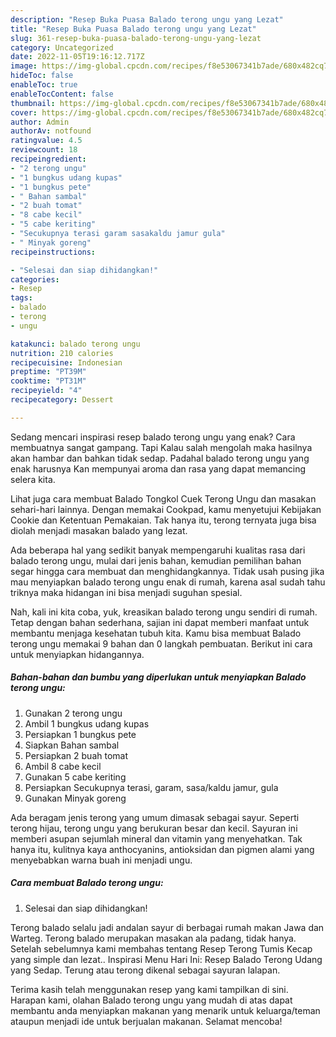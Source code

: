```yaml
---
description: "Resep Buka Puasa Balado terong ungu yang Lezat"
title: "Resep Buka Puasa Balado terong ungu yang Lezat"
slug: 361-resep-buka-puasa-balado-terong-ungu-yang-lezat
category: Uncategorized
date: 2022-11-05T19:16:12.717Z
image: https://img-global.cpcdn.com/recipes/f8e53067341b7ade/680x482cq70/balado-terong-ungu-foto-resep-utama.jpg
hideToc: false
enableToc: true
enableTocContent: false
thumbnail: https://img-global.cpcdn.com/recipes/f8e53067341b7ade/680x482cq70/balado-terong-ungu-foto-resep-utama.jpg
cover: https://img-global.cpcdn.com/recipes/f8e53067341b7ade/680x482cq70/balado-terong-ungu-foto-resep-utama.jpg
author: Admin
authorAv: notfound
ratingvalue: 4.5
reviewcount: 18
recipeingredient:
- "2 terong ungu"
- "1 bungkus udang kupas"
- "1 bungkus pete"
- " Bahan sambal"
- "2 buah tomat"
- "8 cabe kecil"
- "5 cabe keriting"
- "Secukupnya terasi garam sasakaldu jamur gula"
- " Minyak goreng"
recipeinstructions:

- "Selesai dan siap dihidangkan!"
categories:
- Resep
tags:
- balado
- terong
- ungu

katakunci: balado terong ungu 
nutrition: 210 calories
recipecuisine: Indonesian
preptime: "PT39M"
cooktime: "PT31M"
recipeyield: "4"
recipecategory: Dessert

---
```



Sedang mencari inspirasi resep balado terong ungu yang enak? Cara membuatnya sangat gampang. Tapi Kalau salah mengolah maka hasilnya akan hambar dan bahkan tidak sedap. Padahal balado terong ungu yang enak harusnya Kan mempunyai aroma dan rasa yang dapat memancing selera kita.


Lihat juga cara membuat Balado Tongkol Cuek Terong Ungu dan masakan sehari-hari lainnya. Dengan memakai Cookpad, kamu menyetujui Kebijakan Cookie dan Ketentuan Pemakaian. Tak hanya itu, terong ternyata juga bisa diolah menjadi masakan balado yang lezat.

Ada beberapa hal yang sedikit banyak mempengaruhi kualitas rasa dari balado terong ungu, mulai dari jenis bahan, kemudian pemilihan bahan segar hingga cara membuat dan menghidangkannya. Tidak usah pusing jika mau menyiapkan balado terong ungu enak di rumah, karena asal sudah tahu triknya maka hidangan ini bisa menjadi suguhan spesial.


Nah, kali ini kita coba, yuk, kreasikan balado terong ungu sendiri di rumah. Tetap dengan bahan sederhana, sajian ini dapat memberi manfaat untuk membantu menjaga kesehatan tubuh kita. Kamu bisa membuat Balado terong ungu memakai 9 bahan dan 0 langkah pembuatan. Berikut ini cara untuk menyiapkan hidangannya.

<!--inarticleads1-->

##### Bahan-bahan dan bumbu yang diperlukan untuk menyiapkan Balado terong ungu:

1. Gunakan 2 terong ungu
1. Ambil 1 bungkus udang kupas
1. Persiapkan 1 bungkus pete
1. Siapkan  Bahan sambal
1. Persiapkan 2 buah tomat
1. Ambil 8 cabe kecil
1. Gunakan 5 cabe keriting
1. Persiapkan Secukupnya terasi, garam, sasa/kaldu jamur, gula
1. Gunakan  Minyak goreng


Ada beragam jenis terong yang umum dimasak sebagai sayur. Seperti terong hijau, terong ungu yang berukuran besar dan kecil. Sayuran ini memberi asupan sejumlah mineral dan vitamin yang menyehatkan. Tak hanya itu, kulitnya kaya anthocyanins, antioksidan dan pigmen alami yang menyebabkan warna buah ini menjadi ungu. 

<!--inarticleads2-->

##### Cara membuat Balado terong ungu:


1. Selesai dan siap dihidangkan!

Terong balado selalu jadi andalan sayur di berbagai rumah makan Jawa dan Warteg. Terong balado merupakan masakan ala padang, tidak hanya. Setelah sebelumnya kami membahas tentang Resep Terong Tumis Kecap yang simple dan lezat.. Inspirasi Menu Hari Ini: Resep Balado Terong Udang yang Sedap. Terung atau terong dikenal sebagai sayuran lalapan. 

Terima kasih telah menggunakan resep yang kami tampilkan di sini. Harapan kami, olahan Balado terong ungu yang mudah di atas dapat membantu anda menyiapkan makanan yang menarik untuk keluarga/teman ataupun menjadi ide untuk berjualan makanan. Selamat mencoba!

